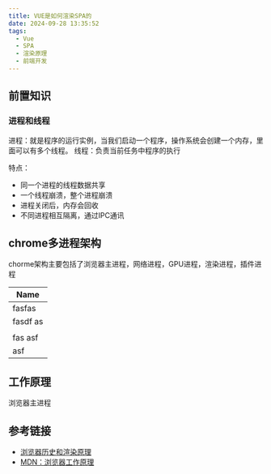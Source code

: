 ```yaml
---
title: VUE是如何渲染SPA的
date: 2024-09-28 13:35:52
tags:   
  - Vue
  - SPA
  - 渲染原理
  - 前端开发
---
```




## 前置知识

### 进程和线程

进程：就是程序的运行实例，当我们启动一个程序，操作系统会创建一个内存，里面可以有多个线程。
线程：负责当前任务中程序的执行

特点：
- 同一个进程的线程数据共享
- 一个线程崩溃，整个进程崩溃
- 进程关闭后，内存会回收
- 不同进程相互隔离，通过IPC通讯


## chrome多进程架构

chorme架构主要包括了浏览器主进程，网络进程，GPU进程，渲染进程，插件进程

| Name     |
| -------- |
| fasfas   |
| fasdf as |
|          |
| fas asf  |
| asf      |


## 工作原理

浏览器主进程

## 参考链接

- [浏览器历史和渲染原理](https://www.bilibili.com/video/BV1tc41157Va/?spm_id_from=333.337.search-card.all.click&vd_source=115cedcdb1996c6483fb453252e441e6)
- [MDN：浏览器工作原理](https://developer.mozilla.org/zh-CN/docs/Web/Performance/How_browsers_work)

